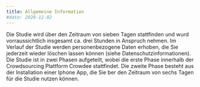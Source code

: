 ```yaml
---
title: Allgemeine Information
#date: 2020-12-02
---
```


Die Studie wird über den Zeitraum von sieben Tagen stattfinden und wurd vorraussichtlich insgesamt ca. drei Stunden in Anspruch nehmen.  Im Verlauf der Studie werden personenbezogene Daten erhoben, die Sie jederzeit wieder löschen lassen können (siehe Datenschutzinformationen). Die Studie ist in zwei Phasen aufgeteilt, wobei die erste Phase innerhalb der Crowdsourcing Plattform Crowdee stattfindet. Die zweite Phase besteht aus der Installation einer Iphone App, die Sie ber den Zeitraum von sechs Tagen für die Studie nutzen können. 

<!--more-->

